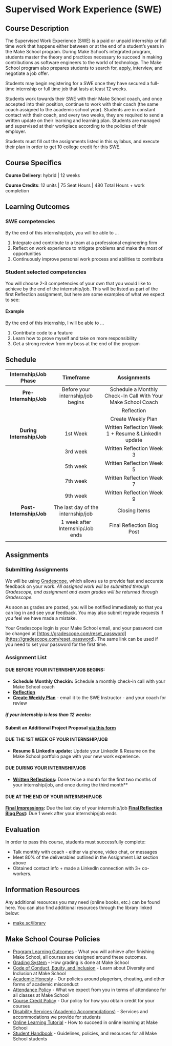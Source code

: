 # Supervised Work Experience (SWE)

## Course Description

The Supervised Work Experience (SWE) is a paid or unpaid internship or full time work that happens either between or at the end of a student’s years in the Make School program. During Make School’s integrated program, students master the theory and practices necessary to succeed in making contributions as software engineers to the world of technology. The Make School program also prepares students to search for, apply, interview, and negotiate a job offer. 

Students may begin registering for a SWE  once they have secured a full-time internship or full time job that lasts at least 12 weeks.

Students work towards their SWE with their Make School coach, and once accepted into their position, continue to work with their coach (the same coach assigned to the academic school year). Students are in constant contact with their coach, and every two weeks, they are required to send a written update on their learning and learning plan. Students are managed and supervised at their workplace according to the policies of their employer. 

Students must fill out the assignments listed in this syllabus, and execute their plan in order to get 10 college credit for this SWE.

## Course Specifics

**Course Delivery**: hybrid | 12 weeks

**Course Credits**: 12 units | 75 Seat Hours | 480 Total Hours + work completion



## Learning Outcomes

### SWE competencies

By the end of this internship/job, you will be able to …

1. Integrate and contribute to a team at a professional engineering firm
1. Reflect on work experience to mitigate problems and make the most of opportunities
1. Continuously improve personal work process and abilities to contribute

### Student selected competencies

You will choose 2-3 competencies of your own that you would like to achieve by the end of the internship/job. This will be listed as part of the first Reflection assignment, but here are some examples of what we expect to see:

#### Example

By the end of this internship, I will be able to … 

1. Contribute code to a feature
1. Learn how to prove myself and take on more responsibility
1. Get a strong review from my boss at the end of the program


## Schedule

| Internship/Job Phase |          Timeframe          |      Assignments    |
|:-----:|:----------------------:|:---------------------------------------:|
|  **Pre-Internship/Job** |  Before your internship/job begins  | Schedule a Monthly Check-In Call With Your Make School Coach | Resume & LinkedIn update |
|     |      |   Reflection |
|     |      |   Create Weekly Plan |
|  **During Internship/Job** |  1st Week  | Written Reflection Week 1 + Resume & LinkedIn update|
|  |  3rd week                        | Written Reflection Week 3 |
|  |  5th week                        | Written Reflection Week 5 |
|  |  7th week                        | Written Reflection Week 7 |
|  |  9th week                        | Written Reflection Week 9 |
|  **Post-Internship/Job** |  The last day of the internship/job    | Closing Items |
|   |  1 week after Internship/Job ends    | Final Reflection Blog Post | Submit additional project and associated reflection (only required if your internship is less than 12 weeks)
|   |    

## Assignments

### Submitting Assignments

We will be using [Gradescope](gradescope.com), which allows us to provide fast and accurate feedback on your work. *All assigned work will be submitted through Gradescope, and assignment and exam grades will be returned through Gradescope.*

As soon as grades are posted, you will be notified immediately so that you can log in and see your feedback. You may also submit regrade requests if you feel we have made a mistake.

Your Gradescope login is your Make School email, and your password can be changed at [https://gradescope.com/reset_password](https://gradescope.com/reset_password). The same link can be used if you need to set your password for the first time.

### Assignment List

#### DUE BEFORE YOUR INTERNSHIP/JOB BEGINS:

- **Schedule Monthly Checkin:** Schedule a monthly check-in call with your Make School coach
- **[Reflection](./Assignments/reflection.md)**
- **[Create Weekly Plan](./Assignments/weekly-plan.md)** - email it to the SWE Instructor - and your coach for review

##### if your internship is less than 12 weeks:

**Submit an Additional Project Proposal [via this form](https://forms.gle/5CFYdf3mgAGnKVvH7)**

#### DUE THE 1ST WEEK OF YOUR INTERNSHIP/JOB

- **Resume & LinkedIn update:** Update your Linkedin & Resume on the Make School portfolio page with your new work experience.

#### DUE DURING YOUR INTERNSHIP/JOB

- **[Written Reflections](./Assignments/weekly_reflections.md):** Done twice a month for the first two months of your internship/job, and once during the third month**

#### DUE AT THE END OF YOUR INTERNSHIP/JOB

**[Final Impressions](./Assignments/final_impressions.md):** Due the last day of your internship/job
**[Final Reflection Blog Post](./Assignments/final_blog.md):** Due 1 week after your internship/job ends

## Evaluation
In order to pass this course, students must successfully complete:

- Talk monthly with coach - either via phone, video chat, or messages
- Meet 80% of the deliverables outlined in the Assignment List section above
- Obtained contact info + made a LinkedIn connection with 3+ co-workers.

##  Information Resources

Any additional resources you may need (online books, etc.) can be found here. You can also find additional resources through the library linked below:

- [make.sc/library](http://make.sc/library)

## Make School Course Policies

- [Program Learning Outcomes](https://make.sc/program-learning-outcomes) - What you will achieve after finishing Make School, all courses are designed around these outcomes.
- [Grading System](https://make.sc/grading-system) - How grading is done at Make School
- [Code of Conduct, Equity, and Inclusion](https://make.sc/code-of-conduct) - Learn about Diversity and Inclusion at Make School
- [Academic Honesty](https://make.sc/academic-honesty-policy) - Our policies around plagerism, cheating, and other forms of academic misconduct
- [Attendance Policy](https://make.sc/attendance-policy) - What we expect from you in terms of attendance for all classes at Make School
- [Course Credit Policy](https://make.sc/course-credit-policy) - Our policy for how you obtain credit for your courses
- [Disability Services (Academic Accommodations)](https://make.sc/disability-services) - Services and accommodations we provide for students
- [Online Learning Tutorial](https://make.sc/online-learning-tutorial) - How to succeed in online learning at Make School
- [Student Handbook](https://make.sc/student-handbook) - Guidelines, policies, and resources for all Make School students

